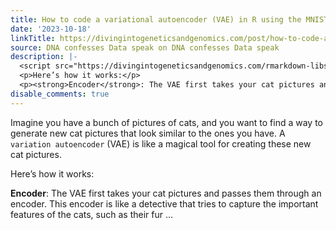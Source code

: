 ```yaml
---
title: How to code a variational autoencoder (VAE) in R using the MNIST dataset
date: '2023-10-18'
linkTitle: https://divingintogeneticsandgenomics.com/post/how-to-code-a-variational-autoencoder-vae-in-r-using-mnist-dataset/
source: DNA confesses Data speak on DNA confesses Data speak
description: |-
  <script src="https://divingintogeneticsandgenomics.com/rmarkdown-libs/header-attrs/header-attrs.js"></script> <p>Imagine you have a bunch of pictures of cats, and you want to find a way to generate new cat pictures that look similar to the ones you have. A <code>variation autoencoder</code> (VAE) is like a magical tool for creating these new cat pictures.</p>
  <p>Here’s how it works:</p>
  <p><strong>Encoder</strong>: The VAE first takes your cat pictures and passes them through an encoder. This encoder is like a detective that tries to capture the important features of the cats, such as their fur ...
disable_comments: true
---
```

<script src="https://divingintogeneticsandgenomics.com/rmarkdown-libs/header-attrs/header-attrs.js"></script> <p>Imagine you have a bunch of pictures of cats, and you want to find a way to generate new cat pictures that look similar to the ones you have. A <code>variation autoencoder</code> (VAE) is like a magical tool for creating these new cat pictures.</p>
<p>Here’s how it works:</p>
<p><strong>Encoder</strong>: The VAE first takes your cat pictures and passes them through an encoder. This encoder is like a detective that tries to capture the important features of the cats, such as their fur ...